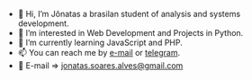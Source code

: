 - 👋 Hi, I’m Jônatas a brasilan student of analysis and systems development.
- 👀 I’m interested in Web Development and Projects in Python.
- 🌱 I’m currently learning JavaScript and PHP.
- 📫 You can reach me by [e-mail](mailto:jonatas.soares.alves@gmail.com) or [telegram](https://telegram.me/JonatasSoaresAlves).
- 📧 E-mail => jonatas.soares.alves@gmail.com
